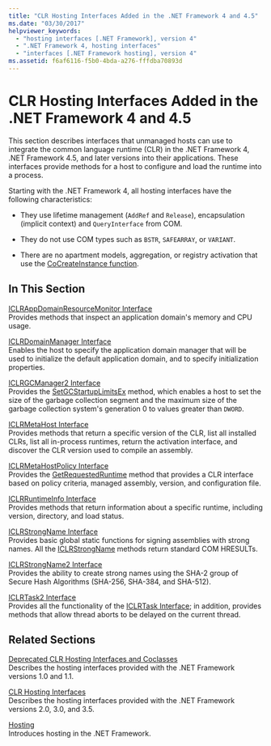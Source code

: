 ```yaml
---
title: "CLR Hosting Interfaces Added in the .NET Framework 4 and 4.5"
ms.date: "03/30/2017"
helpviewer_keywords: 
  - "hosting interfaces [.NET Framework], version 4"
  - ".NET Framework 4, hosting interfaces"
  - "interfaces [.NET Framework hosting], version 4"
ms.assetid: f6af6116-f5b0-4bda-a276-fffdba70893d
---
```

# CLR Hosting Interfaces Added in the .NET Framework 4 and 4.5
This section describes interfaces that unmanaged hosts can use to integrate the common language runtime (CLR) in the .NET Framework 4, .NET Framework 4.5, and later versions into their applications. These interfaces provide methods for a host to configure and load the runtime into a process.  
  
 Starting with the .NET Framework 4, all hosting interfaces have the following characteristics:  
  
- They use lifetime management (`AddRef` and `Release`), encapsulation (implicit context) and `QueryInterface` from COM.  
  
- They do not use COM types such as `BSTR`, `SAFEARRAY`, or `VARIANT`.  
  
- There are no apartment models, aggregation, or registry activation that use the [CoCreateInstance function](https://go.microsoft.com/fwlink/?LinkId=142894).  
  
## In This Section  
 [ICLRAppDomainResourceMonitor Interface](../../../../docs/framework/unmanaged-api/hosting/iclrappdomainresourcemonitor-interface.md)  
 Provides methods that inspect an application domain's memory and CPU usage.  
  
 [ICLRDomainManager Interface](../../../../docs/framework/unmanaged-api/hosting/iclrdomainmanager-interface.md)  
 Enables the host to specify the application domain manager that will be used to initialize the default application domain, and to specify initialization properties.  
  
 [ICLRGCManager2 Interface](../../../../docs/framework/unmanaged-api/hosting/iclrgcmanager2-interface.md)  
 Provides the [SetGCStartupLimitsEx](../../../../docs/framework/unmanaged-api/hosting/iclrgcmanager2-setgcstartuplimitsex-method.md) method, which enables a host to set the size of the garbage collection segment and the maximum size of the garbage collection system's generation 0 to values greater than `DWORD`.  
  
 [ICLRMetaHost Interface](../../../../docs/framework/unmanaged-api/hosting/iclrmetahost-interface.md)  
 Provides methods that return a specific version of the CLR, list all installed CLRs, list all in-process runtimes, return the activation interface, and discover the CLR version used to compile an assembly.  
  
 [ICLRMetaHostPolicy Interface](../../../../docs/framework/unmanaged-api/hosting/iclrmetahostpolicy-interface.md)  
 Provides the [GetRequestedRuntime](../../../../docs/framework/unmanaged-api/hosting/iclrmetahostpolicy-getrequestedruntime-method.md) method that provides a CLR interface based on policy criteria, managed assembly, version, and configuration file.  
  
 [ICLRRuntimeInfo Interface](../../../../docs/framework/unmanaged-api/hosting/iclrruntimeinfo-interface.md)  
 Provides methods that return information about a specific runtime, including version, directory, and load status.  
  
 [ICLRStrongName Interface](../../../../docs/framework/unmanaged-api/hosting/iclrstrongname-interface.md)  
 Provides basic global static functions for signing assemblies with strong names. All the [ICLRStrongName](../../../../docs/framework/unmanaged-api/hosting/iclrstrongname-interface.md) methods return standard COM HRESULTs.  
  
 [ICLRStrongName2 Interface](../../../../docs/framework/unmanaged-api/hosting/iclrstrongname2-interface.md)  
 Provides the ability to create strong names using the SHA-2 group of Secure Hash Algorithms (SHA-256, SHA-384, and SHA-512).  
  
 [ICLRTask2 Interface](../../../../docs/framework/unmanaged-api/hosting/iclrtask2-interface.md)  
 Provides all the functionality of the [ICLRTask Interface](../../../../docs/framework/unmanaged-api/hosting/iclrtask-interface.md); in addition, provides methods that allow thread aborts to be delayed on the current thread.  
  
## Related Sections  
 [Deprecated CLR Hosting Interfaces and Coclasses](../../../../docs/framework/unmanaged-api/hosting/deprecated-clr-hosting-interfaces-and-coclasses.md)  
 Describes the hosting interfaces provided with the .NET Framework versions 1.0 and 1.1.  
  
 [CLR Hosting Interfaces](../../../../docs/framework/unmanaged-api/hosting/clr-hosting-interfaces.md)  
 Describes the hosting interfaces provided with the .NET Framework versions 2.0, 3.0, and 3.5.  
  
 [Hosting](../../../../docs/framework/unmanaged-api/hosting/index.md)  
 Introduces hosting in the .NET Framework.

